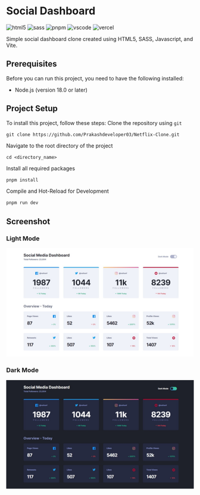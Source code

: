 # Social Dashboard

![html5](https://img.shields.io/badge/HTML5-E34F26?logo=html5&logoColor=white)
![sass](https://img.shields.io/badge/Sass-CC6699.svg?logo=Sass&logoColor=white)
![pnpm](https://img.shields.io/badge/Pnpm-F69220.svg?logo=pnpm&logoColor=white)
![vscode](https://img.shields.io/badge/Visual_Studio_Code-0078D4?logo=visual%20studio%20code&logoColor=white)
![vercel](https://img.shields.io/badge/Vercel-202020.svg?logo=Vercel&logoColor=white)

Simple social dashboard clone created using HTML5, SASS, Javascript, and Vite.

## Prerequisites

Before you can run this project, you need to have the following installed:

- Node.js (version 18.0 or later)

## Project Setup

To install this project, follow these steps:
Clone the repository using `git`

```
git clone https://github.com/Prakashdeveloper03/Netflix-Clone.git
```

Navigate to the root directory of the project

```
cd <directory_name>
```

Install all required packages

```sh
pnpm install
```

Compile and Hot-Reload for Development

```sh
pnpm run dev
```

## Screenshot
### Light Mode
![light](markdown/light.jpeg)

### Dark Mode
![output](markdown/dark.jpeg)